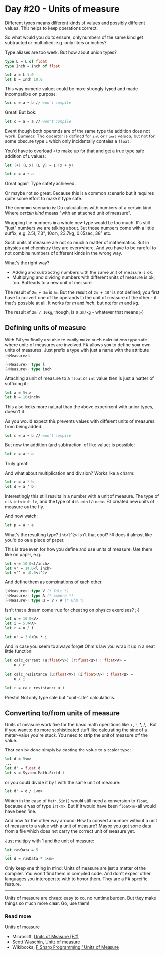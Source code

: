 # Day #20 - Units of measure
Different types means different kinds of values and possibly different values. This helps to keep operations correct.

So what would you do to ensure, only numbers of the same kind get subtracted or multiplied, e.g. only liters or inches?

Type aliases are too week. But how about union types?

```fsharp
type L = L of float
type Inch = Inch of float

let a = L 5.0
let b = Inch 10.0
```

This way numeric values could be more strongly typed and made incompatible on purpose:

```fsharp
let c = a + b // won't compile
```

Great! But look:

```fsharp
let c = a + a // won't compile
```

Event though both operands are of the same type the addition does not work. Bummer. The operator is defined for `int` or `float` values, but not for some obscure type `L` which only incidentally contains a `float`.

You'd have to overload `+` to make up for that and get a true type safe addition of `L` values:

```fsharp
let (+) (L x) (L y) = L (x + y)

let c = a + a
```

Great again! Type safety achieved.

Or maybe not so great. Because this is a common scenario but it requires quite some effort to make it type safe.

The common scenario is: Do calculations with numbers of a certain kind. Where _certain kind_ means "with an attached unit of measure".

Wrapping the numbers in a whole new type would be too much. It's still "just" numbers we are talking about. But those numbers come with a little suffix, e.g. 2.5l, 7.3", 10cm, 23.7kg, 0.05sec, 38° etc.

Such units of measure are not so much a matter of mathematics. But in physics and chemistry they are everywhere. And you have to be careful to not combine numbers of different kinds in the wrong way.

What's the right way?

* Adding and subtracting numbers with the same unit of measure is ok.
* Multiplying and dividing numbers with different units of measure is ok, too. But leads to a new unit of measure.

The result of `2m + 3m` is `5m`. But the result of `2m + 10"` is not defined; you first have to convert one of the operands to the unit of measure of the other - if that's possible at all. It works for _m_ and _inch_, but not for _m_ and _kg_.

The result of `2m / 10kg`, though, is `0.2m/kg` - whatever that means ;-)

## Defining units of measure
With F# you finally are able to easily make such calculations type safe where units of measures are involved. F# allows you to define your own units of measures. Just prefix a type with just a name with the attribute `[<Measure>]`:

```fsharp
[<Measure>] type l
[<Measure>] type inch
```

Attaching a unit of measure to a `float` or `int` value then is just a matter of suffixing it:

```fsharp
let a = 5<l>
let b = 10<inch>
```

This also looks more natural than the above experiment with union types, doesn't it.

As you would expect this prevents values with different units of measures from being added:

```fsharp
let c = a + b // won't compile
```

But now the addition (and subtraction) of like values is possible:

```fsharp
let c = a + a
```

Truly great!

And what about multiplication and division? Works like a charm:

```fsharp
let c = a * b
let d = a / b
```

Interestingly this still results in a number with a unit of measure. The type of `c` is `int<inch l>`, and the type of `d` is `int<l/inch>`. F# created new units of measure on the fly.

And now watch:

```fsharp
let p = a * a
```

What's the resulting type? `int<l^2>` Isn't that cool? F# does it almost like you'd do on a piece of paper.

This is true even for how you define and use units of measure. Use them like on paper, e.g.

```fsharp
let v = 10.0<l/inch>
let v' = 10.0<l inch>
let v'' = 10.0<l^2>
```

And define them as combinations of each other.

```fsharp
[<Measure>] type V (* Volt *)
[<Measure>] type A (* Ampere *)
[<Measure>] type Ω = V / A (* Ohm *)
```

Isn't that a dream come true for cheating on physics exercises? ;-)

```fsharp
let u = 10.0<V>
let i = 5.0<A>
let r = u / i

let u' = 3.0<Ω> * i
```

And in case you seem to always forget Ohm's law you wrap it up in a neat little function:

```fsharp
let calc_current (u:float<V>) (r:float<Ω>) : float<A> = 
    u / r
    
let calc_resistance (u:float<V>) (i:float<A>) : float<Ω> = 
    u / i
    
let r = calc_resistance u i
```

Presto! Not only type safe but "unit-safe" calculations.

## Converting to/from units of measure
Units of measure work fine for the basic math operations like +, -, *, /, . But if you want to do more sophisticated stuff like calculating the sine of a meter-value you're stuck. You need to strip the unit of measure off the value.

That can be done simply by casting the value to a scalar type:

```fsharp
let d = 5<m>
...
let d' = float d
let s = System.Math.Sin(d')
```

or you could divide it by 1 with the same unit of measure:

```fsharp
let d' = d / 1<m>
```

Which in the case of `Math.Sin()` would still need a conversion to `float`, because `d` was of type `int<m>`. But if it would have been `float<m>` all would have been fine.

And now for the other way around: How to convert a number without a unit of measure to a value with a unit of measure? Maybe you got some data from a file which does not carry the correct unit of measure yet.

Just multiply with 1 and the unit of measure:

```fsharp
let rawData = 5
...
let d = rawData * 1<m>
```

Only keep one thing in mind: Units of measure are just a matter of the compiler. You won't find them in compiled code. And don't expect other languages you interoperate with to honor them. They are a F# specific feature.

***

Units of measure are cheap: easy to do, no runtime burden. But they make things so much more clear. Go, use them!

### Read more

Units of measure

* Microsoft, [Units of Measure (F#)](https://msdn.microsoft.com/en-us/library/dd233243.aspx)
* Scott Wlaschin, [Units of measure](http://fsharpforfunandprofit.com/posts/units-of-measure/)
* Wikibooks, [F Sharp Programming / Units of Measure](https://en.wikibooks.org/wiki/F_Sharp_Programming/Units_of_Measure)

